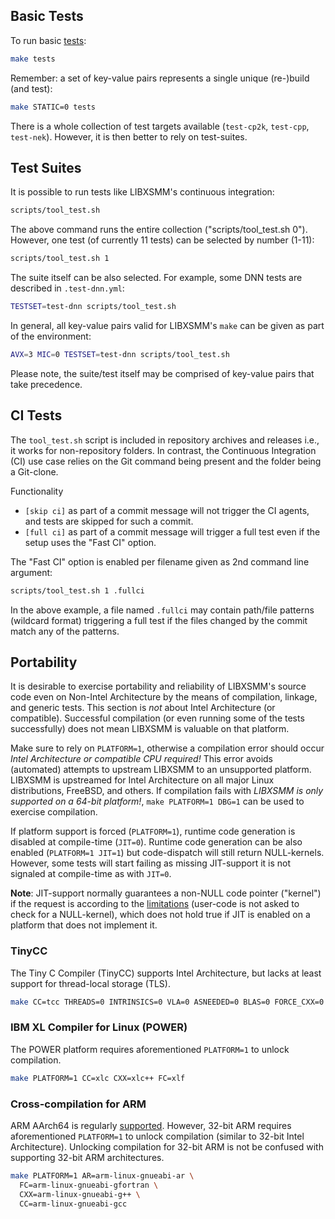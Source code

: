 ## Basic Tests

To run basic [tests](http://libxsmm.readthedocs.io/#classic-library-abi):

```bash
make tests
```

Remember: a set of key-value pairs represents a single unique (re-)build (and test):

```bash
make STATIC=0 tests
```

There is a whole collection of test targets available (`test-cp2k`, `test-cpp`, `test-nek`). However, it is then better to rely on test-suites.

## Test Suites

It is possible to run tests like LIBXSMM's continuous integration:

```bash
scripts/tool_test.sh
```

The above command runs the entire collection ("scripts/tool_test.sh 0"). However, one test (of currently 11 tests) can be selected by number (1-11):

```bash
scripts/tool_test.sh 1
```

The suite itself can be also selected. For example, some DNN tests are described in `.test-dnn.yml`:

```bash
TESTSET=test-dnn scripts/tool_test.sh
```

In general, all key-value pairs valid for LIBXSMM's `make` can be given as part of the environment:

```bash
AVX=3 MIC=0 TESTSET=test-dnn scripts/tool_test.sh
```

Please note, the suite/test itself may be comprised of key-value pairs that take precedence.

## CI Tests

The `tool_test.sh` script is included in repository archives and releases i.e., it works for non-repository folders. In contrast, the Continuous Integration (CI) use case relies on the Git command being present and the folder being a Git-clone.

Functionality

* `[skip ci]` as part of a commit message will not trigger the CI agents, and tests are skipped for such a commit.
* `[full ci]` as part of a commit message will trigger a full test even if the setup uses the "Fast CI" option.

The "Fast CI" option is enabled per filename given as 2nd command line argument:

```bash
scripts/tool_test.sh 1 .fullci
```

In the above example, a file named `.fullci` may contain path/file patterns (wildcard format) triggering a full test if the files changed by the commit match any of the patterns.

## Portability

It is desirable to exercise portability and reliability of LIBXSMM's source code even on Non-Intel Architecture by the means of compilation, linkage, and generic tests. This section is *not* about Intel Architecture (or compatible). Successful compilation (or even running some of the tests successfully) does not mean LIBXSMM is valuable on that platform.

Make sure to rely on `PLATFORM=1`, otherwise a compilation error should occur _Intel Architecture or compatible CPU required!_ This error avoids (automated) attempts to upstream LIBXSMM to an unsupported platform. LIBXSMM is upstreamed for Intel Architecture on all major Linux distributions, FreeBSD, and others. If compilation fails with _LIBXSMM is only supported on a 64-bit platform!_, `make PLATFORM=1 DBG=1` can be used to exercise compilation.

If platform support is forced (`PLATFORM=1`), runtime code generation is disabled at compile-time (`JIT=0`). Runtime code generation can be also enabled (`PLATFORM=1 JIT=1`) but code-dispatch will still return NULL-kernels. However, some tests will start failing as missing JIT-support it is not signaled at compile-time as with `JIT=0`.

**Note**: JIT-support normally guarantees a non-NULL code pointer ("kernel") if the request is according to the [limitations](https://github.com/libxsmm/libxsmm/wiki/Q&A#what-is-a-small-matrix-multiplication) (user-code is not asked to check for a NULL-kernel), which does not hold true if JIT is enabled on a platform that does not implement it.

### TinyCC

The Tiny C Compiler (TinyCC) supports Intel Architecture, but lacks at least support for thread-local storage (TLS).

```bash
make CC=tcc THREADS=0 INTRINSICS=0 VLA=0 ASNEEDED=0 BLAS=0 FORCE_CXX=0
```

### IBM XL Compiler for Linux (POWER)

The POWER platform requires aforementioned `PLATFORM=1` to unlock compilation.

```bash
make PLATFORM=1 CC=xlc CXX=xlc++ FC=xlf
```

### Cross-compilation for ARM

ARM AArch64 is regularly [supported](https://github.com/libxsmm/libxsmm/wiki/Compatibility#arm-aarch64). However, 32-bit ARM requires aforementioned `PLATFORM=1` to unlock compilation (similar to 32-bit Intel Architecture). Unlocking compilation for 32-bit ARM is not be confused with supporting 32-bit ARM architectures.

```bash
make PLATFORM=1 AR=arm-linux-gnueabi-ar \
  FC=arm-linux-gnueabi-gfortran \
  CXX=arm-linux-gnueabi-g++ \
  CC=arm-linux-gnueabi-gcc
```
